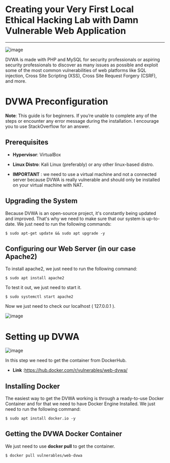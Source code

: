 # Creating your Very First Local Ethical Hacking Lab with Damn Vulnerable Web Application

--------------------------------------------------------------------------------------------------------------------------------------------------------------------------------------------

![image](https://user-images.githubusercontent.com/91763346/235360139-354ff711-3efa-4c40-8510-ad3800523c4a.png)

DVWA is made with PHP and MySQL for security professionals or aspiring security professionals to discover as many issues as possible and exploit some of the most common vulnerabilities of web platforms like SQL injection, Cross Site Scripting (XSS), Cross Site Request Forgery (CSRF), and more.

# DVWA Preconfiguration

**Note**: 
This guide is for beginners. If you’re unable to complete any of the steps or encounter any error message during the installation. I encourage you to use StackOverflow for an answer.

## Prerequisites

* **Hypervisor**: VirtualBox
* **Linux Distro**: Kali Linux (preferably) or any other linux-based distro.

* **IMPORTANT** : 
we need to use a virtual machine and not a connected server because DVWA is really vulnerable and should only be installed on your virtual machine with NAT.

## Upgrading the System
Because DVWA is an open-source project, it's constantly being updated and improved. That's why we need to make sure that our system is up-to-date.
We just need to run the following commands:

```
$ sudo apt-get update && sudo apt upgrade -y
```

## Configuring our Web Server (in our case Apache2)

To install apache2, we just need to run the following command:

```
$ sudo apt install apache2
```
To test it out, we just need to start it.
```
$ sudo systemctl start apache2
```
Now we just need to check our localhost ( 127.0.0.1 ).

![image](https://user-images.githubusercontent.com/91763346/235361216-20262506-209f-4dfe-b150-dfc856cc5669.png)

# Setting up DVWA

![image](https://user-images.githubusercontent.com/91763346/235363467-3b54f5bd-e1a4-49a0-9b5e-3f52b6abdbb6.png)

In this step we need to get the container from DockerHub.

* **Link** :https://hub.docker.com/r/vulnerables/web-dvwa/

## Installing Docker

The easiest way to get the DVWA working is through a ready-to-use Docker Container and for that we need to have Docker Engine Installed.
We just need to run the following command:

```
$ sudo apt install docker.io -y
```

## Getting the DVWA Docker Container

We just need to use **docker pull** to get the container.
```
$ docker pull vulnerables/web-dvwa
```




